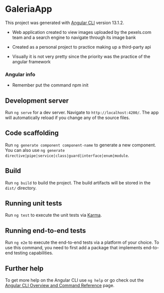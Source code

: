 # GaleriaApp



This project was generated with [Angular CLI](https://github.com/angular/angular-cli) version 13.1.2.


- Web application created to view images uploaded by the pexels.com team and a search engine to navigate through its image bank

- Created as a personal project to practice making up a third-party api

- Visually it is not very pretty since the priority was the practice of the angular framework

### Angular info

- Remember put the command npm init 

## Development server

Run `ng serve` for a dev server. Navigate to `http://localhost:4200/`. The app will automatically reload if you change any of the source files.

## Code scaffolding

Run `ng generate component component-name` to generate a new component. You can also use `ng generate directive|pipe|service|class|guard|interface|enum|module`.

## Build

Run `ng build` to build the project. The build artifacts will be stored in the `dist/` directory.

## Running unit tests

Run `ng test` to execute the unit tests via [Karma](https://karma-runner.github.io).

## Running end-to-end tests

Run `ng e2e` to execute the end-to-end tests via a platform of your choice. To use this command, you need to first add a package that implements end-to-end testing capabilities.

## Further help

To get more help on the Angular CLI use `ng help` or go check out the [Angular CLI Overview and Command Reference](https://angular.io/cli) page.
